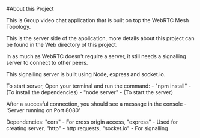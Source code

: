 #About this Project

This is Group video chat application that is built on top the WebRTC Mesh Topology.

This is the server side of the application, more details about this project can be found in the Web directory of this project.

In as much as WebRTC doesn't require a server, it still needs a signalling server to connect to other peers.

This signalling server is built using Node, express and socket.io.

To start server,
Open your terminal and run the command:
            - "npm install" - (To install the dependencies)
            - "node server" - (To start the server)

After a succesful connection, you should see a message in the console - 'Server running on Port 8080'

Dependencies:
    "cors" - For cross origin access,
    "express" - Used for creating server,
    "http" - http requests,
    "socket.io" - For signalling



